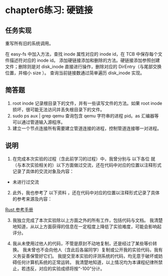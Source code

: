# chapter6练习: 硬链接

## 任务实现

重写所有旧的系统调用。

在 easy-fs 中加入方法，查找 inode 属性对应的 inode id，在 TCB 中保存每个文件描述符对应的 inode id。
添加硬链接添加和删除的方法。硬链接添加参照创建文件；删除则是对 disk_inode 直接进行操作，删除对应的 DirEntry（与尾部交换位置，并缩小 size ）。
查询当前链接数通过简单遍历 disk_inode 实现。

## 简答题

1. root inode 记录根目录下的文件，并有一些读写文件的方法。如果 root inode 损坏，很可能无法访问并丢失根目录下的文件。
2. sudo ps aux | grep qemu 查询包含 qemu 字符串的进程 pid。as 汇编器等可以通过管道输入源程序。
3. 建立一个节点连接所有需要建立管道连接的进程，控制管道连接哪一对进程。

## 说明

1. 在完成本次实验的过程（含此前学习的过程）中，我曾分别与 以下各位 就（与本次实验相关的）以下方面做过交流，还在代码中对应的位置以注释形式记录了具体的交流对象及内容：

* 未进行过交流

2. 此外，我也参考了 以下资料 ，还在代码中对应的位置以注释形式记录了具体的参考来源及内容：

[Rust 参考手册](https://rustwiki.org/)

3. 我独立完成了本次实验除以上方面之外的所有工作，包括代码与文档。 我清楚地知道，从以上方面获得的信息在一定程度上降低了实验难度，可能会影响起评分。

4. 我从未使用过他人的代码，不管是原封不动地复制，还是经过了某些等价转换。 我未曾也不会向他人（含此后各届同学）复制或公开我的实验代码，我有义务妥善保管好它们。 我提交至本实验的评测系统的代码，均无意于破坏或妨碍任何计算机系统的正常运转。 我清楚地知道，以上情况均为本课程纪律所禁止，若违反，对应的实验成绩将按“-100”分计。